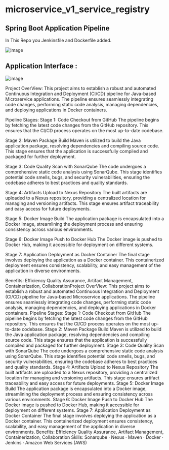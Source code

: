 # microservice_v1_service_registry

## Spring Boot Application Pipeline

In This Repo you Jenkinsfile and Dockerfile added.

![image](https://github.com/Loki-1/microservice_v1_service_registry/assets/134843197/b724667c-40d9-44fe-ba1d-514cf2a98670)

## Application Interface :
![image](https://github.com/Loki-1/microservice_v1_service_registry/assets/134843197/95e9dea2-24fb-42d1-acb3-67a666dd15b8)

Project OverView: 
This project aims to establish a robust and automated Continuous Integration and Deployment (CI/CD) pipeline for Java-based Microservice applications. The pipeline ensures seamlessly integrating code changes, performing static code analysis, managing dependencies, and deploying applications in Docker containers.

Pipeline Stages:
Stage 1: Code Checkout from GitHub
The pipeline begins by fetching the latest code changes from the GitHub repository. This ensures that the CI/CD process operates on the most up-to-date codebase.

Stage 2: Maven Package Build
Maven is utilized to build the Java application package, resolving dependencies and compiling source code. This stage ensures that the application is successfully compiled and packaged for further deployment.

Stage 3: Code Quality Scan with SonarQube
The code undergoes a comprehensive static code analysis using SonarQube. This stage identifies potential code smells, bugs, and security vulnerabilities, ensuring the codebase adheres to best practices and quality standards.

Stage 4: Artifacts Upload to Nexus Repository
The built artifacts are uploaded to a Nexus repository, providing a centralized location for managing and versioning artifacts. This stage ensures artifact traceability and easy access for future deployments.

Stage 5: Docker Image Build
The application package is encapsulated into a Docker image, streamlining the deployment process and ensuring consistency across various environments. 

Stage 6: Docker Image Push to Docker Hub
The Docker image is pushed to Docker Hub, making it accessible for deployment on different systems.
 
Stage 7: Application Deployment as Docker Container
The final stage involves deploying the application as a Docker container. This containerized deployment ensures consistency, scalability, and easy management of the application in diverse environments.

Benefits:
Efficiency Quality Assurance, Artifact Management, Containerization, CollaborationProject OverView: This project aims to establish a robust and automated Continuous Integration and Deployment (CI/CD) pipeline for Java-based Microservice applications. The pipeline ensures seamlessly integrating code changes, performing static code analysis, managing dependencies, and deploying applications in Docker containers. Pipeline Stages: Stage 1: Code Checkout from GitHub The pipeline begins by fetching the latest code changes from the GitHub repository. This ensures that the CI/CD process operates on the most up-to-date codebase. Stage 2: Maven Package Build Maven is utilized to build the Java application package, resolving dependencies and compiling source code. This stage ensures that the application is successfully compiled and packaged for further deployment. Stage 3: Code Quality Scan with SonarQube The code undergoes a comprehensive static code analysis using SonarQube. This stage identifies potential code smells, bugs, and security vulnerabilities, ensuring the codebase adheres to best practices and quality standards. Stage 4: Artifacts Upload to Nexus Repository The built artifacts are uploaded to a Nexus repository, providing a centralized location for managing and versioning artifacts. This stage ensures artifact traceability and easy access for future deployments. Stage 5: Docker Image Build The application package is encapsulated into a Docker image, streamlining the deployment process and ensuring consistency across various environments. Stage 6: Docker Image Push to Docker Hub The Docker image is pushed to Docker Hub, making it accessible for deployment on different systems. Stage 7: Application Deployment as Docker Container The final stage involves deploying the application as a Docker container. This containerized deployment ensures consistency, scalability, and easy management of the application in diverse environments. Benefits: Efficiency Quality Assurance, Artifact Management, Containerization, Collaboration
Skills: Sonarqube · Nexus · Maven · Docker · Jenkins · Amazon Web Services (AWS)

